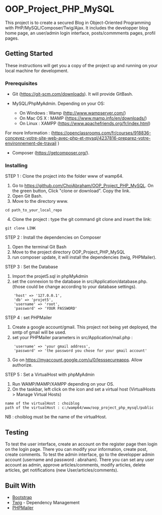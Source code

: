 # OOP_Project_PHP_MySQL

This project is to create a secured Blog in Object-Oriented Programming with PHP/MySQL/Composer/Twig/Ajax. It includes the developper blog home page, an user/admin login interface, posts/commments pages, profil pages.

## Getting Started

These instructions will get you a copy of the project up and running on your local machine for development.

### Prerequisites

- Git (https://git-scm.com/downloads). It will provide GitBash.

- MySQL/PhpMyAdmin. Depending on your OS:
    - On Windows : Wamp (http://www.wampserver.com/)
    - On Mac OS X : MAMP (https://www.mamp.info/en/downloads/)
    - On Linux : XAMPP (https://www.apachefriends.org/fr/index.html)

For more Information : (https://openclassrooms.com/fr/courses/918836-concevez-votre-site-web-avec-php-et-mysql/4237816-preparez-votre-environnement-de-travail
)

- Composer (https://getcomposer.org/).


### Installing

STEP 1 : Clone the project into the folder www of wamp64.

1. Go to https://github.com/ChoiAbraham/OOP_Project_PHP_MySQL. On the green button, Click "clone or download". Copy the link.
2. Open Git Bash.
3. Move to the directory www.
```
cd path_to_your_local_repo
```

4. Clone the project : type the git command git clone and insert the link:
```
git clone LINK
```
STEP 2 : Install the dependencies on Composer

1. Open the terminal Git Bash
2. Move to the project directory OOP_Project_PHP_MySQL
3. run composer update, it will install the dependencies (twig, PHPMailer).

STEP 3 : Set the Database

1. Import the projet5.sql in phpMyAdmin
2. set the connexion to the database in src/Application/database.php. (those could be change according to your database settings).
```
    'host' => '127.0.0.1',
    'db' => 'projet5',
    'username' => 'root',
    'password' => 'YOUR PASSWORD'
```

STEP 4 : set PHPMailer

1. Create a google account/gmail. This project not being yet deployed, the smtp of gmail will be used.
2. set your PHPMailer parameters in src/Application/mail.php :

```
    'username' => 'your gmail address',
    'password' => 'the password you chose for your gmail account'
```
3. Go on https://myaccount.google.com/u/0/lesssecureapps. Allow authorize.

STEP 5 : Set a VirtualHost with phpMyAdmin

1. Run WAMP/MAMP/XAMPP depending on your OS.
2. On the taskbar, left click on the icon and set a virtual host (VirtualHosts > Manage Virtual Hosts)

```
name of the virtualHost : choiblog
path of the virtualHost : c:/wamp64/www/oop_project_php_mysql/public
```

NB : choiblog must be the name of the virtualHost.

## Testing

To test the user interface, create an account on the register page then login on the login page. There you can modify your information, create post, create comments.
To test the admin interface, go to the developper admin account (username and password : abraham). There you can set any user account as admin, approve articles/comments, modify articles, delete articles, get notifications (new User/articles/comments).

## Built With

* [Bootstrap](https://getbootstrap.com/)
* [Twig](https://twig.symfony.com/) - Dependency Management
* [PHPMailer](https://github.com/PHPMailer/PHPMailer)
